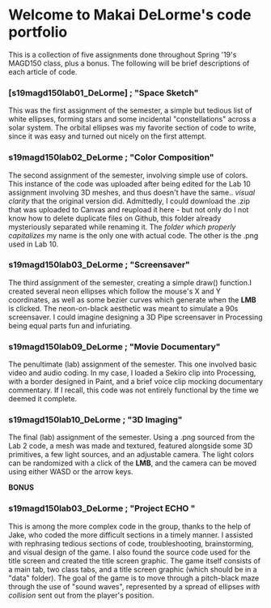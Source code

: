 # Welcome to Makai DeLorme's code portfolio
This is a collection of five assignments done throughout Spring '19's MAGD150 class, plus a bonus. The following will be brief descriptions of each article of code.

### [s19magd150lab01_DeLorme] ; "Space Sketch"
  This was the first assignment of the semester, a simple but tedious list of white ellipses, forming stars and some incidental "constellations" across a solar system. The orbital ellipses was my favorite section of code to write, since it was easy and turned out nicely on the first attempt.

### s19magd150lab02_DeLorme ; "Color Composition"
  The second assignment of the semester, involving simple use of colors. This instance of the code was uploaded after being edited for the Lab 10 assignment involving 3D meshes, and thus doesn't have the same.. _visual clarity_ that the original version did. 
  Admittedly, I could download the .zip that was uploaded to Canvas and reupload it here - but not only do I not know how to delete duplicate files on Github, this folder already mysteriously separated while renaming it. The _folder which properly capitalizes_ my name is the only one with actual code. The other is the .png used in Lab 10.

### s19magd150lab03_DeLorme ; "Screensaver"
  The third assignment of the semester, creating a simple draw() function.I created several neon ellipses which follow the mouse's X and Y coordinates, as well as some bezier curves which generate when the **LMB** is clicked. The neon-on-black aesthetic was meant to simulate a 90s screensaver. I could imagine designing a 3D Pipe screensaver in Processing being equal parts fun and infuriating.
  
### s19magd150lab09_DeLorme ; "Movie Documentary"
  The penultimate (lab) assignment of the semester. This one involved basic video and audio coding. In my case, I loaded a Sekiro clip into Processing, with a border designed in Paint, and a brief voice clip mocking documentary commentary. If I recall, this code was not entirely functional by the time we deemed it complete.
  
### s19magd150lab10_DeLorme ; "3D Imaging"
  The final (lab) assignment of the semester. Using a .png sourced from the Lab 2 code, a mesh was made and textured, featured alongside some 3D primitives, a few light sources, and an adjustable camera. The light colors can be randomized with a click of the **LMB**, and the camera can be moved using either WASD or the arrow keys.
  
  **BONUS**
### s19magd150lab03_DeLorme ; "Project ECHO "
  This is among the more complex code in the group, thanks to the help of Jake, who coded the more difficult sections in a timely manner. I assisted with rephrasing tedious sections of code, troubleshooting, brainstorming, and visual design of the game. I also found the source code used for the title screen and created the title screen graphic. The game itself consists of a main tab, two class tabs, and a title screen graphic (which should be in a "data" folder). The goal of the game is to move through a pitch-black maze through the use of "sound waves", represented by a spread of ellipses _with collision_ sent out from the player's position.
